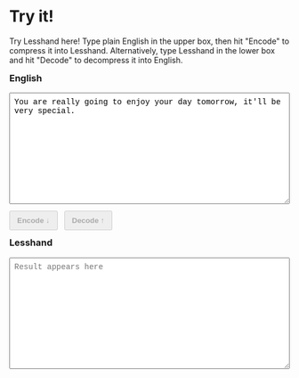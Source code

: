 # Try it!

Try Lesshand here! Type plain English in the upper box, then hit "Encode" to
compress it into Lesshand. Alternatively, type Lesshand in the lower box and hit
"Decode" to decompress it into English.

<script type="module" src="./wasm/demo.js"></script>

<style>
#demo-wrap { display: grid; grid-template-columns: 1fr; gap: 0.75rem; align-items: stretch; }
#demo-wrap textarea { width: 100%; min-height: 200px; font-family: ui-monospace, SFMono-Regular, Menlo, Monaco, Consolas, "Liberation Mono", "Courier New", monospace; font-size: 14px; padding: 8px; }
#demo-wrap .buttons { display: flex; gap: 0.75rem; justify-content: flex-start; }
#demo-wrap button { padding: 0.5rem 0.75rem; font-weight: 600; }
#demo-wrap h3 { margin-top: 0; }
</style>

<div id="demo-wrap">
  <div>
    <h3>English</h3>
    <textarea id="input-area">You are really going to enjoy your day tomorrow, it&apos;ll be very special.</textarea>
  </div>
  <div class="buttons">
    <button id="btn-enc" disabled>Encode ↓</button>
    <button id="btn-dec" disabled>Decode ↑</button>
  </div>
  <div>
    <h3>Lesshand</h3>
    <textarea id="output-area" placeholder="Result appears here"></textarea>
  </div>
</div>
